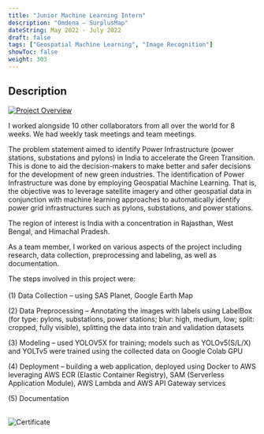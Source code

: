 ```yaml
---
title: "Junior Machine Learning Intern"
description: "Omdena — SurplusMap"
dateString: May 2022 - July 2022
draft: false
tags: ["Geospatial Machine Learning", "Image Recognition"]
showToc: false
weight: 303
--- 
```

## Description

[![Project Overview](/internships/omdena/omdenavideo.png)](https://www.youtube.com/watch?v=8Xb7cLIjVZ4)

I worked alongside 10 other collaborators from all over the world for 8 weeks. We had weekly task meetings and team meetings. 

The problem statement aimed to identify Power Infrastructure (power stations, substations and pylons) in India to accelerate the Green Transition. This is done to aid the decision-makers to make better and safer decisions for the development of new green industries. The identification of Power Infrastructure was done by employing Geospatial Machine Learning. That is, the objective was to leverage satellite imagery and other geospatial data in conjunction with machine learning approaches to automatically identify power grid infrastructures such as pylons, substations, and power stations. 

The region of interest is India with a concentration in Rajasthan, West Bengal, and Himachal Pradesh. 

As a team member, I worked on various aspects of the project including research, data collection, preprocessing and labeling, as well as documentation. 

The steps involved in this project were:
&nbsp; \
&nbsp; \
(1) Data Collection – using SAS Planet, Google Earth Map

(2) Data Preprocessing – Annotating the images with labels using LabelBox (for type: pylons, substations, power stations; blur: high, medium, low; split: cropped, fully visible), splitting the data into train
and validation datasets

(3) Modeling – used YOLOV5X for training; models such as YOLOv5(S/L/X) and YOLTv5 were trained using the collected data on Google Colab GPU

(4) Deployment – building a web application, deployed using Docker to AWS leveraging AWS ECR (Elastic Container Registry), SAM (Serverless Application Module), AWS Lambda and AWS API Gateway services

(5) Documentation
&nbsp; \
&nbsp; 

![Certificate](/internships/omdena/omdena.png#center)
